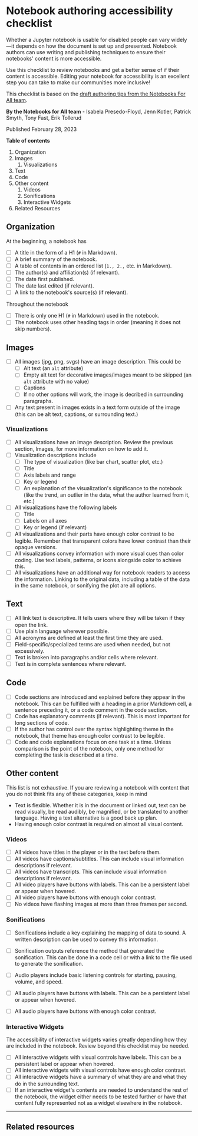 # Notebook authoring accessibility checklist

Whether a Jupyter notebook is usable for disabled people can vary widely—it depends on how the document is set up and presented. Notebook authors can use writing and publishing techniques to ensure their notebooks' content is more accessible.

Use this checklist to review notebooks and get a better sense of if their content is accessible. Editing your notebook for accessibility is an excellent step you can take to make our communities more inclusive!

This checklist is based on the [draft authoring tips from the Notebooks For All team](accessibility-tips-for-jupyter-notebooks.md).

**By the Notebooks for All team** - Isabela Presedo-Floyd, Jenn Kotler, Patrick Smyth, Tony Fast, Erik Tollerud

Published February 28, 2023

**Table of contents**
1. Organization
2. Images
    1. Visualizations
3. Text
4. Code
5. Other content
    1. Videos
    2. Sonifications
    3. Interactive Widgets
6. Related Resources

## Organization

At the beginning, a notebook has

- [ ] A title in the form of a H1 (`#` in Markdown).
- [ ] A brief summary of the notebook.
- [ ] A table of contents in an ordered list (`1., 2.,` etc. in Markdown).
- [ ] The author(s) and affiliation(s) (if relevant).
- [ ] The date first published.
- [ ] The date last edited (if relevant).
- [ ] A link to the notebook's source(s) (if relevant).

Throughout the notebook

- [ ] There is only one H1 (`#` in Markdown) used in the notebook.
- [ ] The notebook uses other heading tags in order (meaning it does not skip numbers).

## Images

- [ ] All images (jpg, png, svgs) have an image description. This could be
    - [ ] Alt text (an `alt` attribute) 
    - [ ] Empty alt text for decorative images/images meant to be skipped (an `alt` attribute with no value)
    - [ ] Captions
    - [ ] If no other options will work, the image is decribed in surrounding paragraphs.

- [ ] Any text present in images exists in a text form outside of the image (this can be alt text, captions, or surrounding text.)

### Visualizations

- [ ] All visualizations have an image description. Review the previous section, Images, for more information on how to add it.
- [ ] Visualization descriptions include
    - [ ] The type of visualization (like bar chart, scatter plot, etc.)
    - [ ] Title
    - [ ] Axis labels and range
    - [ ] Key or legend
    - [ ] An explanation of the visualization's significance to the notebook (like the trend, an outlier in the data, what the author learned from it, etc.)

- [ ] All visualizations have the following labels
    - [ ] Title
    - [ ] Labels on all axes
    - [ ] Key or legend (if relevant)

- [ ] All visualizations and their parts have enough color contrast to be legible. Remember that transparent colors have lower contrast than their opaque versions.
- [ ] All visualizations convey information with more visual cues than color coding. Use text labels, patterns, or icons alongside color to achieve this.
- [ ] All visualizations have an additional way for notebook readers to access the information. Linking to the original data, including a table of the data in the same notebook, or sonifying the plot are all options.

## Text

- [ ] All link text is descriptive. It tells users where they will be taken if they open the link.
- [ ] Use plain language wherever possible.
- [ ] All acronyms are defined at least the first time they are used. 
- [ ] Field-specific/specialized terms are used when needed, but not excessively.
- [ ] Text is broken into paragraphs and/or cells where relevant.
- [ ] Text is in complete sentences where relevant.

## Code

- [ ] Code sections are introduced and explained before they appear in the notebook. This can be fulfilled with a heading in a prior Markdown cell, a sentence preceding it, or a code comment in the code section.
- [ ] Code has explanatory comments (if relevant). This is most important for long sections of code.
- [ ] If the author has control over the syntax highlighting theme in the notebook, that theme has enough color contrast to be legible.
- [ ] Code and code explanations focus on one task at a time. Unless comparison is the point of the notebook, only one method for completing the task is described at a time.

## Other content

This list is not exhaustive. If you are reviewing a notebook with content that you do not think fits any of these categories, keep in mind

- Text is flexible. Whether it is in the document or linked out, text can be read visually, be read audibly, be magnified, or be translated to another language. Having a text alternative is a good back up plan.
- Having enough color contrast is required on almost all visual content.

### Videos

- [ ] All videos have titles in the player or in the text before them.
- [ ] All videos have captions/subtitles. This can include visual information descriptions if relevant.
- [ ] All videos have transcripts. This can include visual information descriptions if relevant.
- [ ] All video players have buttons with labels. This can be a persistent label or appear when hovered.
- [ ] All video players have buttons with enough color contrast.
- [ ] No videos have flashing images at more than three frames per second.

### Sonifications

- [ ] Sonifications include a key explaining the mapping of data to sound. A written description can be used to convey this information.
- [ ] Sonification outputs reference the method that generated the sonification. This can be done in a code cell or with a link to the file used to generate the sonification.
- [ ] Audio players include basic listening controls for starting, pausing, volume, and speed.
- [ ] All audio players have buttons with labels. This can be a persistent label or appear when hovered.
- [ ] All audio players have buttons with enough color contrast.


### Interactive Widgets 

The accessibility of interactive widgets varies greatly depending how they are included in the notebook. Review beyond this checklist may be needed.

- [ ] All interactive widgets with visual controls have labels. This can be a persistent label or appear when hovered.
- [ ]  All interactive widgets with visual controls have enough color contrast.
- [ ] All interactive widgets have a summary of what they are and what they do in the surrounding text.
- [ ] If an interactive widget's contents are needed to understand the rest of the notebook, the widget either needs to be tested further or have that content fully represented not as a widget elsewhere in the notebook.

---

## Related resources

